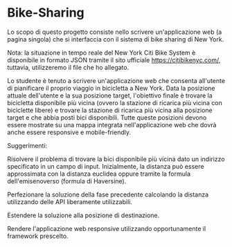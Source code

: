 # Bike-Sharing
Lo scopo di questo progetto consiste nello scrivere un'applicazione web (a pagina singola) che si interfaccia con il sistema di bike sharing di New York.

Nota: la situazione in tempo reale del New York Citi Bike System è disponibile in formato JSON tramite il sito ufficiale https://citibikenyc.com/, tuttavia, utilizzeremo il file che ho allegato.
 
Lo studente è tenuto a scrivere un'applicazione web che consenta all'utente di pianificare il proprio viaggio in bicicletta a New York.
Data la posizione attuale dell'utente e la sua posizione target, l'obiettivo finale è trovare la bicicletta disponibile più vicina (ovvero la stazione di ricarica più vicina con biciclette libere) e trovare la stazione di ricarica più vicina alla posizione target e che abbia posti bici disponibili. Tutte queste posizioni devono essere mostrate su una mappa integrata nell'applicazione web che dovrà anche essere responsive e mobile-friendly.

Suggerimenti:

Risolvere il problema di trovare la bici disponibile più vicina dato un indirizzo specificato in un campo di input. Inizialmente, la distanza può essere approssimata con la distanza euclidea oppure tramite la formula dell'emisenoverso (formula di Haversine).
	
Perfezionare la soluzione della fase precedente calcolando la distanza utilizzando delle API liberamente utilizzabili.
	
Estendere la soluzione alla posizione di destinazione.
	
Rendere l'applicazione web responsive utilizzando opportunamente il framework prescelto.

